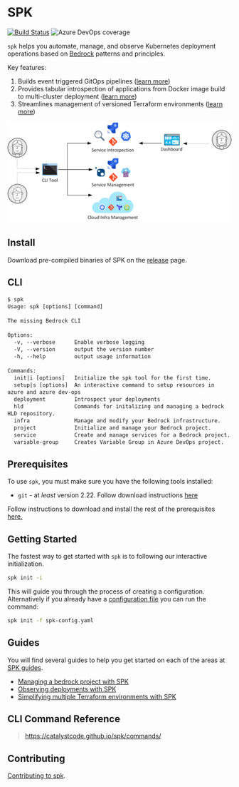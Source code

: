 # SPK

[![Build Status](https://dev.azure.com/epicstuff/bedrock/_apis/build/status/CatalystCode.spk?branchName=master)](https://dev.azure.com/epicstuff/bedrock/_build/latest?definitionId=128&branchName=master)
![Azure DevOps coverage](https://img.shields.io/azure-devops/coverage/epicstuff/bedrock/128/master)

`spk` helps you automate, manage, and observe Kubernetes deployment operations
based on [Bedrock](http://aka.ms/bedrock) patterns and principles.

Key features:

1. Builds event triggered GitOps pipelines
   ([learn more](./guides/project-service-management-guide.md))
2. Provides tabular introspection of applications from Docker image build to
   multi-cluster deployment
   ([learn more](./guides/service-introspection-onboarding.md))
3. Streamlines management of versioned Terraform environments
   ([learn more](./guides/infra/README.md#guides))

![spk diagram](./guides/images/spk.png)

## Install

Download pre-compiled binaries of SPK on the
[release](https://github.com/CatalystCode/spk/releases) page.

## CLI

```shell
$ spk
Usage: spk [options] [command]

The missing Bedrock CLI

Options:
  -v, --verbose      Enable verbose logging
  -V, --version      output the version number
  -h, --help         output usage information

Commands:
  init|i [options]   Initialize the spk tool for the first time.
  setup|s [options]  An interactive command to setup resources in azure and azure dev-ops
  deployment         Introspect your deployments
  hld                Commands for initalizing and managing a bedrock HLD repository.
  infra              Manage and modify your Bedrock infrastructure.
  project            Initialize and manage your Bedrock project.
  service            Create and manage services for a Bedrock project.
  variable-group     Creates Variable Group in Azure DevOps project.
```

## Prerequisites

To use `spk`, you must make sure you have the following tools installed:

- `git` - at _least_ version 2.22. Follow download instructions
  [here](https://git-scm.com/downloads)

Follow instructions to download and install the rest of the prerequisites
[here.](https://github.com/microsoft/bedrock/blob/master/tools/prereqs/README.md)

## Getting Started

The fastest way to get started with `spk` is to following our interactive
initialization.

```bash
spk init -i
```

This will guide you through the process of creating a configuration.
Alternatively if you already have a [configuration file](./guide/config-file.md)
you can run the command:

```bash
spk init -f spk-config.yaml
```

## Guides

You will find several guides to help you get started on each of the areas at
[SPK guides](./guides/README.md).

- [Managing a bedrock project with SPK](./guides/project-service-management-guide.md)
- [Observing deployments with SPK](./guides/service-introspection-onboarding.md)
- [Simplifying multiple Terraform environments with SPK](./guides/infra/README.md#guides)

## CLI Command Reference

> https://catalystcode.github.io/spk/commands/

## Contributing

[Contributing to spk](./guides/contributing.md).

